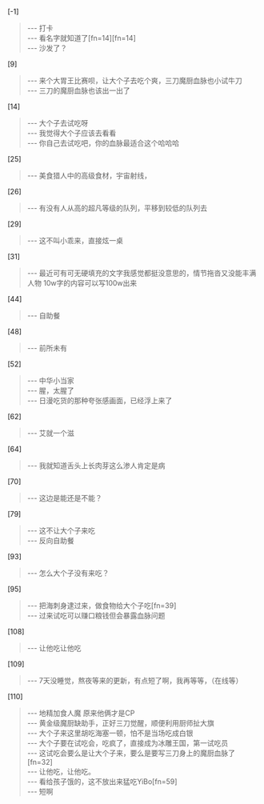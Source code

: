 
[-1] 
>--- 打卡<br>
>--- 看名字就知道了[fn=14][fn=14]<br>
>--- 沙发了？<br>

[9] 
>--- 来个大胃王比赛呗，让大个子去吃个爽，三刀魔厨血脉也小试牛刀<br>
>--- 三刀的魔厨血脉也该出一出了<br>

[14] 
>--- 大个子去试吃呀<br>
>--- 我觉得大个子应该去看看<br>
>--- 你自己去试吃吧，你的血脉最适合这个哈哈哈<br>

[25] 
>--- 美食猎人中的高级食材，宇宙射线，<br>

[26] 
>--- 有没有人从高的超凡等级的队列，平移到较低的队列去<br>

[29] 
>--- 这不叫小乖来，直接炫一桌<br>

[31] 
>--- 最近可有可无硬填充的文字我感觉都挺没意思的，情节拖沓又没能丰满人物 10w字的内容可以写100w出来<br>

[44] 
>--- 自助餐<br>

[48] 
>--- 前所未有<br>

[52] 
>--- 中华小当家<br>
>--- 腥，太腥了<br>
>--- 日漫吃货的那种夸张感画面，已经浮上来了<br>

[62] 
>--- 艾就一个滋<br>

[64] 
>--- 我就知道舌头上长肉芽这么渗人肯定是病<br>

[70] 
>--- 这边是能还是不能？<br>

[79] 
>--- 这不让大个子来吃<br>
>--- 反向自助餐<br>

[93] 
>--- 怎么大个子没有来吃？<br>

[95] 
>--- 把海刺身逮过来，做食物给大个子吃[fn=39]<br>
>--- 过来试吃可以赚口粮钱但会暴露血脉问题<br>

[108] 
>--- 让他吃让他吃<br>

[109] 
>--- 7天没睡觉，熬夜等来的更新，有点短了啊，我再等等，（在线等）<br>

[110] 
>--- 地精加食人魔 原来他俩才是CP<br>
>--- 黄金级魔厨缺助手，正好三刀觉醒，顺便利用厨师扯大旗<br>
>--- 大个子来这里胡吃海塞一顿，怕不是当场吃成白银<br>
>--- 大个子要在试吃会，吃疯了，直接成为冰雕王国，第一试吃员<br>
>--- 这试吃会要么是让大个子来，要么是要写三刀身上的魔厨血脉了[fn=32]<br>
>--- 让他吃，让他吃。<br>
>--- 看给孩子饿的，这不放出来猛吃YiBo[fn=59]<br>
>--- 短啊<br>
